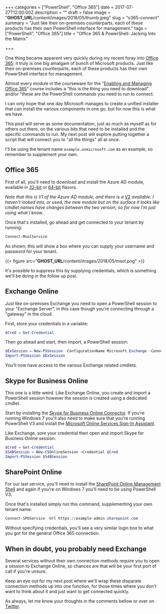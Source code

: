 +++
categories = ["PowerShell", "Office 365"]
date = 2017-07-27T12:00:00Z
description = ""
draft = false
image = "__GHOST_URL__/content/images/2018/05/thumb.jpeg"
slug = "o365-connect"
summary = "Just like their on-premises counterparts, each of these products has their own PowerShell interface for management."
tags = ["PowerShell", "Office 365"]
title = "Office 365 & PowerShell: Jacking Into the Matrix"

+++


One thing became apparent very quickly during my recent foray into [Office 365](https://aka.ms/o365): it truly is one big amalgam of bunch of Microsoft products. Just like their on-premises counterparts, each of these products has their own PowerShell interface for management.

Almost every module in the courseware for the "[Enabling and Managing Office 365](https://www.microsoft.com/en-nz/learning/course.aspx?cid=20347)" course includes a "this is the thing you need to download" and/or "these are the PowerShell commands you need to run to connect.

I can only hope that one day Microsoft manages to create a unified installer that can install the various components in one go, but for now this is what we have.

This post will serve as some documentation, just as much as myself as for others out there, on the various bits that need to be installed and the specific commands to run. My next post will explore putting together a script that will connect you to "all the things" all at once.

I'll be using the tenant name `example.onmicrosoft.com` as an example, so remember to supplement your own.

## **Office 365**

First of all, you'll need to download and install the Azure AD module, available in [32-bit](https://aka.ms/fohrds) or [64-bit](https://aka.ms/siqtee) flavors.

_Note that this is V1 of the Azure AD module, and there is a_  [V2](https://docs.microsoft.com/en-us/powershell/azure/active-directory/install-adv2)  _available. I haven't looked into, or used, the new module but on the surface it looks like cmdlet names have changes between the two version, so for now I'm just using what I know._

Once that's installed, go ahead and get connected to your tenant by running:

```powershell
Connect-MsolService

```

As shown, this will show a box where you can supply your username and password for your tenant.

{{< figure src="__GHOST_URL__/content/images/2018/05/msol.png" >}}

It's possible to suppress this by supplying credentials, which is something we'll be doing in the follow up post.

## **Exchange Online**

Just like on-premises Exchange you need to open a PowerShell session to your "Exchange Server", in this case though you're connecting through a "gateway" in the cloud.

First, store your credentials in a variable:

```powershell
$Cred = Get-Credential

```

Then go ahead and start, then import, a PowerShell session:

```powershell
$ExSession = New-PSSession -ConfigurationName Microsoft.Exchange -ConnectionUri "https://outlook.office365.com/powershell-liveid/" -Credential $Cred -Authentication "Basic" –AllowRedirection
Import-PSSession $ExSession

```

You'll now have access to the various Exchange related cmdlets.

## **Skype for Business Online**

This one is a little weird. Like Exchange Online, you create and import a PowerShell session however the session is created using a dedicated cmdlet.

Start by installing the [Skype for Business Online Connector](https://aka.ms/x3kyib). If you're running Windows 7 you'll also need to make sure that you're running PowerShell V3 and install the [Microsoft Online Services Sign-In Assistant](https://aka.ms/vl42dg).

Like Exchange, sore your credential then open and import Skype for Business Online session:

```powershell
$Cred = Get-Credential
$S4BSession = New-CSOnlineSession –Credential $Cred
Import-PSSession $S4BSession

```

## **SharePoint Online**

For our last service, you'll need to install the [SharePoint Online Management Shell](https://aka.ms/f04q5o) and again if you're on Windows 7 you'll need to be using PowerShell V3.

Once that's installed simply run this command, supplementing your own tenant name:

```powershell
Connect-SPOService -Url https://example-admin.sharepoint.com

```

Without specifying credentials, you'll see a very similar login box to what you got for the general Office 365 connection.

## **When in doubt, you probably need Exchange**

Several services without their own connection methods require you to open a session to Exchange Online, so chances are that will be your first port of call if you're unsure.

Keep an eye out for my next post where we'll wrap these disparate connection methods up into one function, for those times where you don't want to think about it and just want to get connected quickly.

As always, let me know your thoughts in the comments bellow or over on [Twitter](https://twitter.com/WindosNZ).

